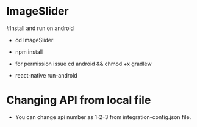# ImageSlider

#Install and run on android

- cd ImageSlider

- npm install

- for permission issue cd android && chmod +x gradlew

- react-native run-android

# Changing API from local file

- You can change api number as 1-2-3 from integration-config.json file.
